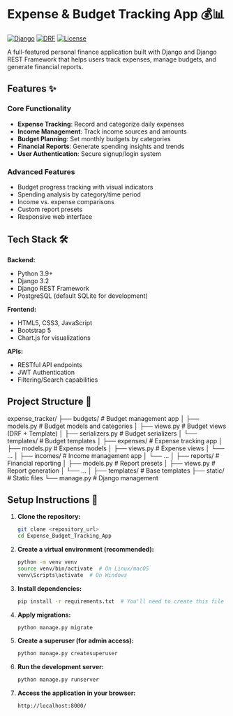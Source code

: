 # Expense & Budget Tracking App 💰📊

[![Django](https://img.shields.io/badge/Django-3.2-green.svg)](https://www.djangoproject.com/)
[![DRF](https://img.shields.io/badge/DRF-3.12-blue.svg)](https://www.django-rest-framework.org/)
[![License](https://img.shields.io/badge/License-MIT-yellow.svg)](https://opensource.org/licenses/MIT)

A full-featured personal finance application built with Django and Django REST Framework that helps users track expenses, manage budgets, and generate financial reports.


## Features ✨

### Core Functionality
- **Expense Tracking**: Record and categorize daily expenses
- **Income Management**: Track income sources and amounts
- **Budget Planning**: Set monthly budgets by categories
- **Financial Reports**: Generate spending insights and trends
- **User Authentication**: Secure signup/login system

### Advanced Features
- Budget progress tracking with visual indicators
- Spending analysis by category/time period
- Income vs. expense comparisons
- Custom report presets
- Responsive web interface

## Tech Stack 🛠️

**Backend:**
- Python 3.9+
- Django 3.2
- Django REST Framework
- PostgreSQL (default SQLite for development)

**Frontend:**
- HTML5, CSS3, JavaScript
- Bootstrap 5
- Chart.js for visualizations

**APIs:**
- RESTful API endpoints
- JWT Authentication
- Filtering/Search capabilities

## Project Structure 📂
expense_tracker/
├── budgets/ # Budget management app
│ ├── models.py # Budget models and categories
│ ├── views.py # Budget views (DRF + Template)
│ ├── serializers.py # Budget serializers
│ └── templates/ # Budget templates
│
├── expenses/ # Expense tracking app
│ ├── models.py # Expense models
│ ├── views.py # Expense views
│ └── ...
│
├── incomes/ # Income management app
│ └── ...
│
├── reports/ # Financial reporting
│ ├── models.py # Report presets
│ ├── views.py # Report generation
│ └── ...
│
├── templates/ # Base templates
├── static/ # Static files
└── manage.py # Django management


## Setup Instructions 🚀

1.  **Clone the repository:**

    ```bash
    git clone <repository_url>
    cd Expense_Budget_Tracking_App
    ```

2.  **Create a virtual environment (recommended):**

    ```bash
    python -m venv venv
    source venv/bin/activate  # On Linux/macOS
    venv\Scripts\activate  # On Windows
    ```

3.  **Install dependencies:**

    ```bash
    pip install -r requirements.txt  # You'll need to create this file
    ```

4.  **Apply migrations:**

    ```bash
    python manage.py migrate
    ```

5.  **Create a superuser (for admin access):**

    ```bash
    python manage.py createsuperuser
    ```

6.  **Run the development server:**

    ```bash
    python manage.py runserver
    ```

7.  **Access the application in your browser:**

    ```
    http://localhost:8000/
    ```